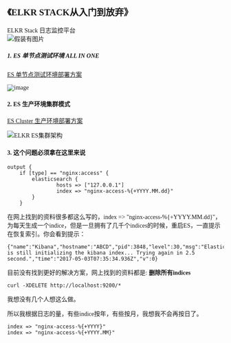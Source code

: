 
<font face="微软雅黑"> 

## 《ELKR STACK从入门到放弃》   
ELKR Stack 日志监控平台     
 ![假装有图片](https://)


##### 1. ES 单节点测试环境 ALL IN ONE

[ES 单节点测试环境部署方案](https://github.com/n3uz/ELKR-STACK/blob/master/ES%E5%8D%95%E8%8A%82%E7%82%B9%E6%96%B9%E6%A1%88%E6%B5%8B%E8%AF%95%E6%96%B9%E6%A1%88ALL%20IN%20ONE)

![image](https://github.com/n3uz/ELKR-STACK/blob/master/ELKR%E6%9E%B6%E6%9E%84%E5%9B%BE%EF%BC%88ES%E5%8D%95%E8%8A%82%E7%82%B9%EF%BC%89.png) 


#### 2. ES 生产环境集群模式

[ES Cluster 生产环境部署方案](https://github.com/n3uz/ELKR-STACK/blob/master/ES%E9%9B%86%E7%BE%A4%E7%94%9F%E4%BA%A7%E7%8E%AF%E5%A2%83%E6%96%B9%E6%A1%88)

![ELKR ES集群架构](https://github.com/n3uz/ELKR-STACK/blob/master/ELKR%E6%9E%B6%E6%9E%84%E5%9B%BE%EF%BC%88ES%E9%9B%86%E7%BE%A4%EF%BC%89.png)

#### 3. 这个问题必须拿在这里来说

```
output {
    if [type] == "nginx:access" {
        elasticsearch {
                hosts => ["127.0.0.1"]
                index => "nginx-access-%{+YYYY.MM.dd}"
        }
    }
```
在网上找到的资料很多都这么写的，index => "nginx-access-%{+YYYY.MM.dd}"，为每天生成一个indice，但是一旦拥有了几千个indices的时候，重启ES，一直提示在恢复索引。你会看到提示：
```
{"name":"Kibana","hostname":"ABCD","pid":3848,"level":30,"msg":"Elasticsearch is still initializing the kibana index... Trying again in 2.5 second.","time":"2017-05-03T07:35:34.936Z","v":0}

```
目前没有找到更好的解决方案，网上找到的资料都是:  **删除所有indices** 
```
curl -XDELETE http://localhost:9200/*
```
我想没有几个人想这么做。

所以我根据日志的量，有些indice按年，有些按月，我想我不会再按日了。

```
index => "nginx-access-%{+YYYY}"
index => "nginx-access-%{+YYYY.MM}"
```

</font>
